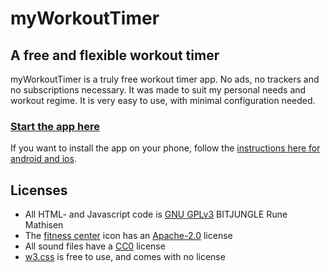 # myWorkoutTimer
## A free and flexible workout timer

myWorkoutTimer is a truly free workout timer app. No ads, no trackers and no subscriptions necessary. It
was made to suit my personal needs and workout regime. It is very easy to use, with minimal configuration
needed. 

### [Start the app here](http://www.bitjungle.com/myWorkoutTimer/)

If you want to install the app on your phone, follow the [instructions here for android and ios](https://mobilesyrup.com/2020/05/24/how-install-progressive-web-app-pwa-android-ios-pc-mac/).

## Licenses
* All HTML- and Javascript code is [GNU GPLv3](https://www.gnu.org/licenses/gpl-3.0.html) BITJUNGLE Rune Mathisen
* The [fitness center](https://material.io/resources/icons/?search=worko&icon=fitness_center&style=baseline) icon has an [Apache-2.0](https://www.apache.org/licenses/LICENSE-2.0.html) license
* All sound files have a [CC0](https://creativecommons.org/share-your-work/public-domain/cc0/) license
* [w3.css](https://www.w3schools.com/w3css/) is free to use, and comes with no license
